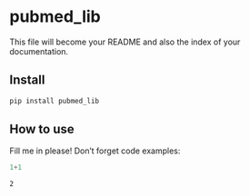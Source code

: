pubmed_lib
================

<!-- WARNING: THIS FILE WAS AUTOGENERATED! DO NOT EDIT! -->

This file will become your README and also the index of your
documentation.

## Install

``` sh
pip install pubmed_lib
```

## How to use

Fill me in please! Don’t forget code examples:

``` python
1+1
```

    2
